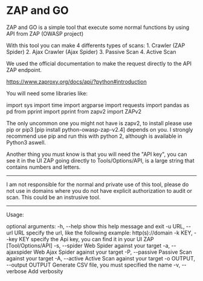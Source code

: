 # ZAP and GO
ZAP and GO is a simple tool that execute some normal functions by using API from ZAP (OWASP project)

  With this tool you can make 4 differents types of scans:
    1. Crawler (ZAP Spider)
    2. Ajax Crawler (Ajax Spider)
    3. Passive Scan
    4. Active Scan

We used the official documentation to make the request directly to the API ZAP endpoint.

https://www.zaproxy.org/docs/api/?python#introduction

You will need some libraries like:

import sys
import time
import argparse
import requests
import pandas as pd
from pprint import pprint
from zapv2 import ZAPv2

The only uncommon one you might not have is zapv2, to install please use pip or pip3 [pip install python-owasp-zap-v2.4] depends on you.
I strongly recommend use pip and run this with python 2, although is available in Python3 aswell.

Another thing you must know is that you will need the "API key", you can see it in the UI ZAP going directly to Tools/Options/API, is a large string that contains numbers and letters.


***
I am not responsible for the normal and private use of this tool, please do not use in domains where you do not have explicit authorization to audit or scan. This could be an instrusive tool.
***

Usage:

  optional arguments:
  -h, --help            show this help message and exit
  -u  URL, --url URL    specify the url, like the following example:
                        http(s)://domain
  -k  KEY, --key KEY    specify the Api key, you can find it in your UI ZAP
                        [Tool/Options/API]
  -s, --spider          Web Spider against your target
  -a, --ajaxspider      Web Ajax Spider against your target
  -P, --passive         Passive Scan against your target
  -A, --active          Active Scan against your target
  -o OUTPUT, --output OUTPUT
                        Generate CSV file, you must specified the name
  -v, --verbose         Add verbosity
